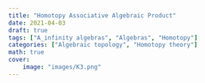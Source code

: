 ```yaml
---
title: "Homotopy Associative Algebraic Product"
date: 2021-04-03
draft: true
tags: ["A_infinity algebras", "Algebras", "Homotopy"]
categories: ["Algebraic topology", "Homotopy theory"]
math: true
cover:
    image: "images/K3.png"
---
```

